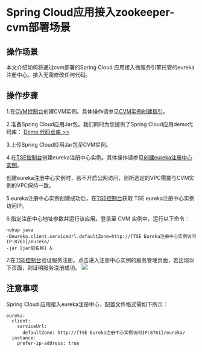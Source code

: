 # Spring Cloud应用接入zookeeper-cvm部署场景
## 操作场景
本文介绍如何将通过cvm部署的Spring Cloud 应用接入微服务引擎托管的eureka注册中心。接入无需修改任何代码。
## 操作步骤

1.在[CVM控制台](https://console.cloud.tencent.com/cvm)创建CVM实例。具体操作请参见[CVM实例创建指引](https://cloud.tencent.com/document/product/213/44264)。

2.准备Spring Cloud应用Jar包。我们同时为您提供了Spring Cloud应用demo代码库：
[Demo 代码仓库 >>](https://github.com/tencentyun/tse-simple-demo)

3.上传Spring Cloud应用Jar包至CVM实例。

4.在[TSE控制台](https://console.cloud.tencent.com/tse)创建eureka注册中心实例。具体操作请参见[创建eureka注册中心实例](https://cloud.tencent.com/document/product/1364/58408)。

<dx-alert infotype="explain" title="">
创建eureka注册中心实例时，若不开启公网访问，则所选定的VPC需要与CVM实例的VPC保持一致。
</dx-alert>

5.eureka注册中心实例创建成功后，在[TSE控制台](https://console.cloud.tencent.com/tse)获取 TSE eureka注册中心实例访问IP。

6.指定注册中心地址参数并运行该应用。登录至 CVM 实例中，运行以下命令：

```
nohup java 
-Deureka.client.serviceUrl.defaultZone=http://[TSE Eureka注册中心实例访问IP:8761]/eureka/ 
-jar [jar包名称] &
```

7.在[TSE控制台](https://console.cloud.tencent.com/tse)验证服务注册。点击进入注册中心实例的服务管理页面，若出现以下页面，则证明服务注册成功。
![](https://main.qcloudimg.com/raw/43368b4a90fa23a8cf733de286b4c1d9.png)

## 注意事项
Spring Cloud 应用接入eureka注册中心，配置文件格式需如下所示：

```
eureka:
  client:
    serviceUrl:
      defaultZone: http://[TSE Eureka注册中心实例访问IP:8761]/eureka/
  instance:
    prefer-ip-address: true
```



